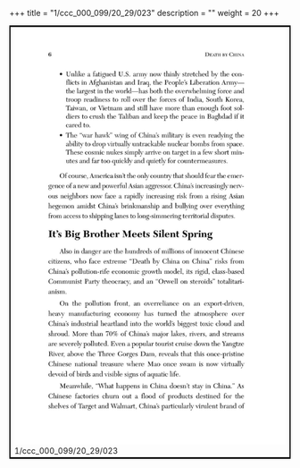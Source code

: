 +++
title = "1/ccc_000_099/20_29/023"
description = ""
weight = 20
+++

<table style="border:2px solid black;max-width:800px;max-height:800px;" 
><tr><td><img class="center-fit-jpg"
src="/jpg_/out_jpg_dbc_023.jpg"  >1/ccc_000_099/20_29/023</img></td></tr></table>